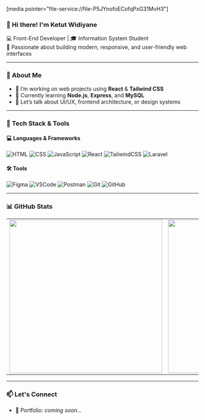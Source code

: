 [media pointer="file-service://file-P5JYnofoECofqPxG31MvH3"]
### 👋 Hi there! I'm Ketut Widiyane

💻 Front-End Developer | 🎓 Information System Student  
🎯 Passionate about building modern, responsive, and user-friendly web interfaces

---

### 🌟 About Me
- 🔭 I’m working on web projects using **React** & **Tailwind CSS**
- 🌱 Currently learning **Node.js**, **Express**, and **MySQL**
- 💬 Let’s talk about UI/UX, frontend architecture, or design systems

---

### 🚀 Tech Stack & Tools

#### 💻 Languages & Frameworks
![HTML](https://img.shields.io/badge/HTML5-E34F26?style=for-the-badge&logo=html5&logoColor=white)
![CSS](https://img.shields.io/badge/CSS3-1572B6?style=for-the-badge&logo=css3&logoColor=white)
![JavaScript](https://img.shields.io/badge/JavaScript-F7DF1E?style=for-the-badge&logo=javascript&logoColor=black)
![React](https://img.shields.io/badge/React-20232A?style=for-the-badge&logo=react&logoColor=61DAFB)
![TailwindCSS](https://img.shields.io/badge/TailwindCSS-38B2AC?style=for-the-badge&logo=tailwind-css&logoColor=white)
![Laravel](https://img.shields.io/badge/Laravel-FF2D20?style=for-the-badge&logo=laravel&logoColor=white)

#### 🛠️ Tools
![Figma](https://img.shields.io/badge/Figma-F24E1E?style=for-the-badge&logo=figma&logoColor=white)
![VSCode](https://img.shields.io/badge/VS%20Code-007ACC?style=for-the-badge&logo=visual-studio-code&logoColor=white)
![Postman](https://img.shields.io/badge/Postman-FF6C37?style=for-the-badge&logo=postman&logoColor=white)
![Git](https://img.shields.io/badge/Git-F05032?style=for-the-badge&logo=git&logoColor=white)
![GitHub](https://img.shields.io/badge/GitHub-181717?style=for-the-badge&logo=github&logoColor=white)

---

### 📊 GitHub Stats
<table>
  <tr>
    <td>
      <img src="https://github-readme-stats.vercel.app/api?username=IKetutWidiyane&show_icons=true&theme=radical" width="400"/>
    </td>
    <td>
      <img src="https://github-readme-stats.vercel.app/api/top-langs/?username=IKetutWidiyane&layout=compact&theme=radical" width="400"/>
    </td>
  </tr>
</table>

---

### 📫 Let's Connect
- 💼 Portfolio: *coming soon...*

